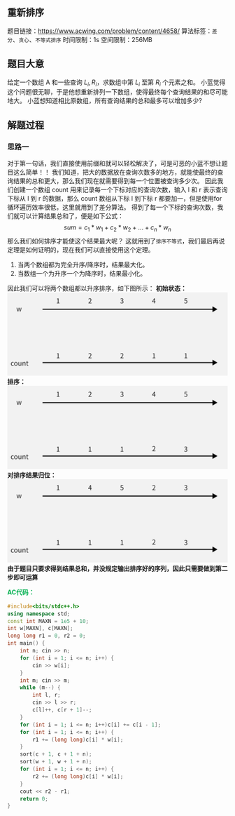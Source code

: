## 重新排序
题目链接：<https://www.acwing.com/problem/content/4658/>
算法标签：`差分`、`贪心`、`不等式排序`
时间限制：1s
空间限制：256MB
## 题目大意
给定一个数组 A 和一些查询 $L_i,R_i$，求数组中第 $L_i$ 至第 $R_i$ 个元素之和。
小蓝觉得这个问题很无聊，于是他想重新排列一下数组，使得最终每个查询结果的和尽可能地大。
小蓝想知道相比原数组，所有查询结果的总和最多可以增加多少?
## 解题过程
### 思路一
对于第一句话，我们直接使用前缀和就可以轻松解决了，可是可恶的小蓝不想让题目这么简单！！
我们知道，把大的数据放在查询次数多的地方，就能使最终的查询结果的总和更大，那么我们现在就需要得到每一个位置被查询多少次。
因此我们创建一个数组 count 用来记录每一个下标对应的查询次数，输入 l 和 r 表示查询下标从 l 到 r 的数据，那么 count 数组从下标 l 到下标 r 都要加一，但是使用for循环遍历效率很低，这里就用到了差分算法。
得到了每一个下标的查询次数，我们就可以计算结果总和了，便是如下公式：
$$
sum = c_1 * w_1 + c_2*w_2+...+c_n*w_n
$$
那么我们如何排序才能使这个结果最大呢？
这就用到了`排序不等式`，我们最后再说定理是如何证明的，现在我们可以直接使用这个定理。
1. 当两个数组都为完全升序/降序时，结果最大化。
2. 当数组一个为升序一个为降序时，结果最小化。

因此我们可以将两个数组都以升序排序，如下图所示：
**初始状态：**
![](static/4655_1.jpg)
**排序：**
![](static/4655_2.jpg)
**对排序结果归位：**
![](static/4655_3.jpg)
**由于题目只要求得到结果总和，并没规定输出排序好的序列，因此只需要做到第二步即可运算**

<strong style="color:#00b050;">AC代码：</strong>

```cpp
#include<bits/stdc++.h>
using namespace std;
const int MAXN = 1e5 + 10;
int w[MAXN], c[MAXN];
long long r1 = 0, r2 = 0;
int main() {
	int n; cin >> n;
	for (int i = 1; i <= n; i++) {
		cin >> w[i];
	}
	int m; cin >> m;
	while (m--) {
		int l, r;
		cin >> l >> r;
		c[l]++, c[r + 1]--;
	}
	for (int i = 1; i <= n; i++)c[i] += c[i - 1];
	for (int i = 1; i <= n; i++) {
		r1 += (long long)c[i] * w[i];
	}
	sort(c + 1, c + 1 + n);
	sort(w + 1, w + 1 + n);
	for (int i = 1; i <= n; i++) {
		r2 += (long long)c[i] * w[i];
	}
	cout << r2 - r1;
	return 0;
}
```